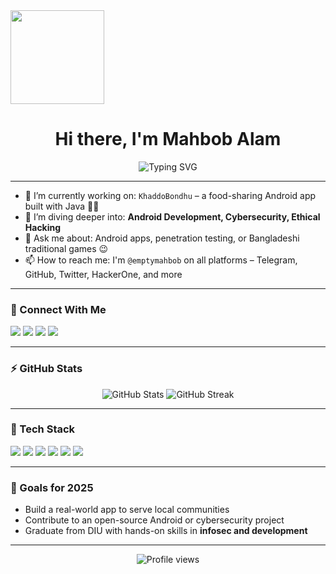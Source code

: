 <img align="center" height="150" src="https://media1.tenor.com/m/xLkmU4JRI7oAAAAC/wave-snorlax.gif"  />
<h1 align="center">Hi there, I'm Mahbob Alam</h1>

<p align="center">
  <img src="https://readme-typing-svg.demolab.com?font=Fira+Code&duration=3000&pause=1000&center=true&width=435&lines=Cybersecurity+Enthusiast;Android+App+Developer;Always+Learning+Something+New!" alt="Typing SVG" />
</p>

---

- 🔭 I’m currently working on: `KhaddoBondhu` – a food-sharing Android app built with Java 🍱📱  
- 🌱 I’m diving deeper into: **Android Development, Cybersecurity, Ethical Hacking**  
- 💬 Ask me about: Android apps, penetration testing, or Bangladeshi traditional games 😉  
- 📫 How to reach me: I'm `@emptymahbob` on all platforms – Telegram, GitHub, Twitter, HackerOne, and more  

---

### 🔗 Connect With Me

<p align="left">
  <a href="https://github.com/emptymahbob" target="_blank"><img src="https://img.shields.io/badge/GitHub-100000?style=flat&logo=github&logoColor=white" /></a>
  <a href="https://t.me/emptymahbob" target="_blank"><img src="https://img.shields.io/badge/Telegram-2CA5E0?style=flat&logo=telegram&logoColor=white" /></a>
  <a href="https://www.linkedin.com/in/emptymahbob" target="_blank"><img src="https://img.shields.io/badge/LinkedIn-0077B5?style=flat&logo=linkedin&logoColor=white" /></a>
  <a href="https://twitter.com/emptymahbob" target="_blank"><img src="https://img.shields.io/badge/Twitter-1DA1F2?style=flat&logo=twitter&logoColor=white" /></a>
</p>

---

### ⚡ GitHub Stats

<p align="center">
  <img src="https://github-readme-stats.vercel.app/api?username=emptymahbob&show_icons=true&theme=radical" alt="GitHub Stats" />
  <img src="https://github-readme-streak-stats.herokuapp.com/?user=emptymahbob&theme=radical" alt="GitHub Streak" />
</p>

---

### 🧰 Tech Stack

<p align="left">
  <img src="https://img.shields.io/badge/Java-ED8B00?style=for-the-badge&logo=java&logoColor=white"/>
  <img src="https://img.shields.io/badge/Android-3DDC84?style=for-the-badge&logo=android&logoColor=white"/>
  <img src="https://img.shields.io/badge/PHP-777BB4?style=for-the-badge&logo=php&logoColor=white"/>
  <img src="https://img.shields.io/badge/HTML5-E34F26?style=for-the-badge&logo=html5&logoColor=white"/>
  <img src="https://img.shields.io/badge/Cybersecurity-black?style=for-the-badge&logo=hackthebox&logoColor=green"/>
  <img src="https://img.shields.io/badge/Linux-FCC624?style=for-the-badge&logo=linux&logoColor=black"/>
</p>

---

### 🎯 Goals for 2025

- Build a real-world app to serve local communities  
- Contribute to an open-source Android or cybersecurity project  
- Graduate from DIU with hands-on skills in **infosec and development**  

---

<p align="center">
  <img src="https://komarev.com/ghpvc/?username=emptymahbob&style=flat-square&color=blue" alt="Profile views" />
</p>
